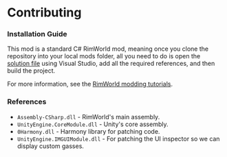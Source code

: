 # Contributing

### Installation Guide

This mod is a standard C# RimWorld mod, meaning once you clone the repository into your local mods folder, all you need to do is open the [solution file](../1.4/Source/Simple%20Custom%20Gas%20Framework/Simple%20Custom%20Gas%20Framework.sln) using Visual Studio, add all the required references, and then build the project.

For more information, see the [RimWorld modding tutorials](https://rimworldwiki.com/wiki/Modding_Tutorials/Setting_up_a_solution#Option_1_.28Manual_Method.29:).

### References

- `Assembly-CSharp.dll` - RimWorld's main assembly.
- `UnityEngine.CoreModule.dll` - Unity's core assembly.
- `0Harmony.dll` - Harmony library for patching code.
- `UnityEngine.IMGUIModule.dll` - For patching the UI inspector so we can display custom gasses.
